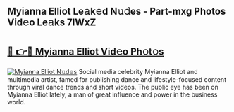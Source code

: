 ## Myianna Elliot Le𝚊k𝚎d N𝚞𝚍es - Part-mxg Photos Vid𝚎o Le𝚊ks 7lWxZ

# <h2><a href="http://fbbuhav.evod.top/?m=Myianna+Elliot">🔗 👉🔴 Myianna Elliot Vid𝚎o Ph𝚘t𝚘s</a></h2>

[![Myianna Elliot N𝚞d𝚎s](https://i.imgur.com/8V9OHl7.gif)](http://fbbuhav.evod.top/?m=Myianna+Elliot)
Social media celebrity Myianna Elliot and multimedia artist, famed for publishing dance and lifestyle-focused content through viral dance trends and short videos. The public eye has been on Myianna Elliot lately, a man of great influence and power in the business world. 
